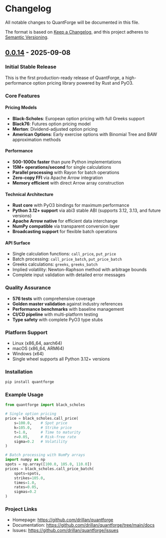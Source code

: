 # Changelog

All notable changes to QuantForge will be documented in this file.

The format is based on [Keep a Changelog](https://keepachangelog.com/en/1.0.0/),
and this project adheres to [Semantic Versioning](https://semver.org/spec/v2.0.0.html).

## [0.0.14] - 2025-09-08

### Initial Stable Release

This is the first production-ready release of QuantForge, a high-performance option pricing library powered by Rust and PyO3.

### Core Features

#### Pricing Models
- **Black-Scholes**: European option pricing with full Greeks support
- **Black76**: Futures option pricing model
- **Merton**: Dividend-adjusted option pricing
- **American Options**: Early exercise options with Binomial Tree and BAW approximation methods

#### Performance
- **500-1000x faster** than pure Python implementations
- **15M+ operations/second** for single calculations
- **Parallel processing** with Rayon for batch operations
- **Zero-copy FFI** via Apache Arrow integration
- **Memory efficient** with direct Arrow array construction

#### Technical Architecture
- **Rust core** with PyO3 bindings for maximum performance
- **Python 3.12+ support** via abi3 stable ABI (supports 3.12, 3.13, and future versions)
- **Apache Arrow native** for efficient data interchange
- **NumPy compatible** via transparent conversion layer
- **Broadcasting support** for flexible batch operations

#### API Surface
- Single calculation functions: `call_price`, `put_price`
- Batch processing: `call_price_batch`, `put_price_batch`
- Greeks calculations: `greeks`, `greeks_batch`
- Implied volatility: Newton-Raphson method with arbitrage bounds
- Complete input validation with detailed error messages

### Quality Assurance
- **576 tests** with comprehensive coverage
- **Golden master validation** against industry references
- **Performance benchmarks** with baseline management
- **CI/CD pipeline** with multi-platform testing
- **Type safety** with complete PyO3 type stubs

### Platform Support
- Linux (x86_64, aarch64)
- macOS (x86_64, ARM64)
- Windows (x64)
- Single wheel supports all Python 3.12+ versions

### Installation

```bash
pip install quantforge
```

### Example Usage

```python
from quantforge import black_scholes

# Single option pricing
price = black_scholes.call_price(
    s=100.0,    # Spot price
    k=105.0,    # Strike price
    t=1.0,      # Time to maturity
    r=0.05,     # Risk-free rate
    sigma=0.2   # Volatility
)

# Batch processing with NumPy arrays
import numpy as np
spots = np.array([100.0, 105.0, 110.0])
prices = black_scholes.call_price_batch(
    spots=spots,
    strikes=105.0,
    times=1.0,
    rates=0.05,
    sigmas=0.2
)
```

### Project Links
- Homepage: https://github.com/drillan/quantforge
- Documentation: https://github.com/drillan/quantforge/tree/main/docs
- Issues: https://github.com/drillan/quantforge/issues

[0.0.14]: https://github.com/drillan/quantforge/releases/tag/v0.0.14